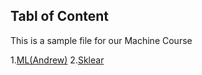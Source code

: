 ## Tabl of Content
This is a sample file for our Machine Course

1.[ML(Andrew)](https://github.com/hussain0048/Machine-Learning/tree/master/ML(Andrew))
2.[Sklear](hnttps://github.com/hussain0048/Machine-Learning/tree/master/Sklearn)


